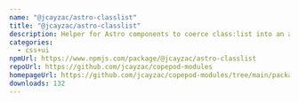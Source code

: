 ```yaml
---
name: "@jcayzac/astro-classlist"
title: "@jcayzac/astro-classlist"
description: Helper for Astro components to coerce class:list into an array of strings.
categories:
  - css+ui
npmUrl: https://www.npmjs.com/package/@jcayzac/astro-classlist
repoUrl: https://github.com/jcayzac/copepod-modules
homepageUrl: https://github.com/jcayzac/copepod-modules/tree/main/packages/astro-classlist#readme
downloads: 132
---
```


